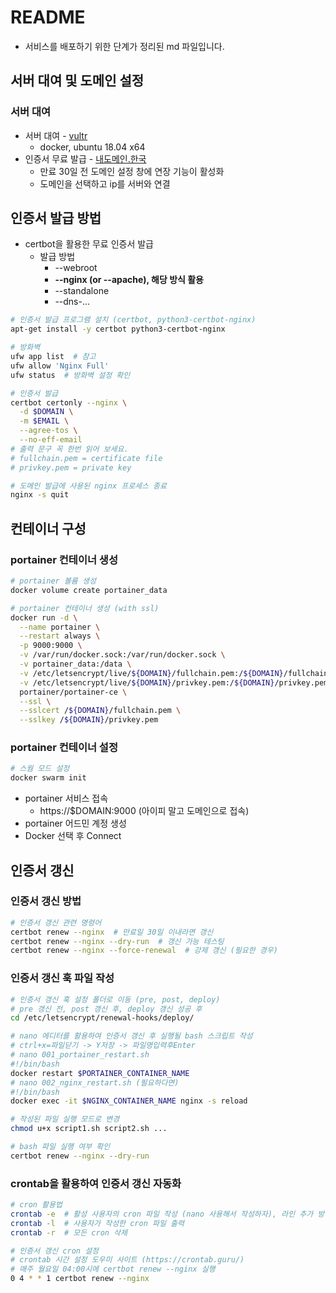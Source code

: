 # README

- 서비스를 배포하기 위한 단계가 정리된 md 파일입니다.

## 서버 대여 및 도메인 설정

### 서버 대여

- 서버 대여 - [vultr](https://www.vultr.com/)
  - docker, ubuntu 18.04 x64
- 인증서 무료 발급 - [내도메인.한국](내도메인.한국)
  - 만료 30일 전 도메인 설정 창에 연장 기능이 활성화
  - 도메인을 선택하고 ip를 서버와 연결

## 인증서 발급 방법

- certbot을 활용한 무료 인증서 발급
  - 발급 방법
    - --webroot
    - **--nginx (or --apache), 해당 방식 활용**
    - --standalone
    - --dns-...

```bash
# 인증서 발급 프로그램 설치 (certbot, python3-certbot-nginx)
apt-get install -y certbot python3-certbot-nginx

# 방화벽
ufw app list  # 참고
ufw allow 'Nginx Full'
ufw status  # 방화벽 설정 확인

# 인증서 발급
certbot certonly --nginx \
  -d $DOMAIN \
  -m $EMAIL \
  --agree-tos \
  --no-eff-email
# 출력 문구 꼭 한번 읽어 보세요.
# fullchain.pem = certificate file
# privkey.pem = private key

# 도메인 발급에 사용된 nginx 프로세스 종료
nginx -s quit
```

## 컨테이너 구성

### portainer 컨테이너 생성

```bash
# portainer 볼륨 생성
docker volume create portainer_data

# portainer 컨테이너 생성 (with ssl)
docker run -d \
  --name portainer \
  --restart always \
  -p 9000:9000 \
  -v /var/run/docker.sock:/var/run/docker.sock \
  -v portainer_data:/data \
  -v /etc/letsencrypt/live/${DOMAIN}/fullchain.pem:/${DOMAIN}/fullchain.pem \
  -v /etc/letsencrypt/live/${DOMAIN}/privkey.pem:/${DOMAIN}/privkey.pem \
  portainer/portainer-ce \
  --ssl \
  --sslcert /${DOMAIN}/fullchain.pem \
  --sslkey /${DOMAIN}/privkey.pem
```

### portainer 컨테이너 설정

```bash
# 스웜 모드 설정
docker swarm init
```

- portainer 서비스 접속
  - https://$DOMAIN:9000 (아이피 말고 도메인으로 접속)
- portainer 어드민 계정 생성
- Docker 선택 후 Connect

## 인증서 갱신

### 인증서 갱신 방법

```bash
# 인증서 갱신 관련 명령어
certbot renew --nginx  # 만료일 30일 이내라면 갱신
certbot renew --nginx --dry-run  # 갱신 가능 테스팅
certbot renew --nginx --force-renewal  # 강제 갱신 (필요한 경우)
```

### 인증서 갱신 훅 파일 작성

```bash
# 인증서 갱신 훅 설정 폴더로 이동 (pre, post, deploy)
# pre 갱신 전, post 갱신 후, deploy 갱신 성공 후
cd /etc/letsencrypt/renewal-hooks/deploy/

# nano 에디터를 활용하여 인증서 갱신 후 실행될 bash 스크립트 작성
# ctrl+x=파일닫기 -> Y저장 -> 파일명입력후Enter
# nano 001_portainer_restart.sh
#!/bin/bash
docker restart $PORTAINER_CONTAINER_NAME
# nano 002_nginx_restart.sh (필요하다면)
#!/bin/bash
docker exec -it $NGINX_CONTAINER_NAME nginx -s reload

# 작성된 파일 실행 모드로 변경
chmod u+x script1.sh script2.sh ...

# bash 파일 실행 여부 확인
certbot renew --nginx --dry-run
```

### crontab을 활용하여 인증서 갱신 자동화

```bash
# cron 활용법
crontab -e  # 활성 사용자의 cron 파일 작성 (nano 사용해서 작성하자), 라인 추가 방식
crontab -l  # 사용자가 작성한 cron 파일 출력
crontab -r  # 모든 cron 삭제

# 인증서 갱신 cron 설정
# crontab 시간 설정 도우미 사이트 (https://crontab.guru/)
# 매주 월요일 04:00시에 certbot renew --nginx 실행
0 4 * * 1 certbot renew --nginx
```
